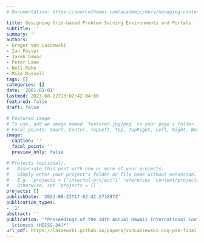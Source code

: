 ```yaml
---
# Documentation: https://sourcethemes.com/academic/docs/managing-content/

title: Designing Grid-based Problem Solving Environments and Portals
subtitle: ''
summary: ''
authors:
- Gregor von Laszewski
- Ian Foster
- Jarek Gawor
- Peter Lane
- Nell Rehn
- Mike Russell
tags: []
categories: []
date: '2001-01-01'
lastmod: 2023-08-22T13:02:42-04:00
featured: false
draft: false

# Featured image
# To use, add an image named `featured.jpg/png` to your page's folder.
# Focal points: Smart, Center, TopLeft, Top, TopRight, Left, Right, BottomLeft, Bottom, BottomRight.
image:
  caption: ''
  focal_point: ''
  preview_only: false

# Projects (optional).
#   Associate this post with one or more of your projects.
#   Simply enter your project's folder or file name without extension.
#   E.g. `projects = ["internal-project"]` references `content/project/deep-learning/index.md`.
#   Otherwise, set `projects = []`.
projects: []
publishDate: '2023-08-22T17:02:42.571897Z'
publication_types:
- '1'
abstract: ''
publication: '*Proceedings of the 34th Annual Hawaii International Conference on System
  Sciences (HICSS-34)*'
url_pdf: https://laszewski.github.io/papers/vonLaszewski-cog-pse-final.pdf
---
```

